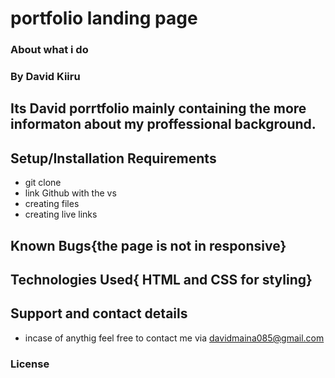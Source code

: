 # portfolio landing page
### About what i do
### By David Kiiru
## Its David porrtfolio mainly containing the more informaton about my proffessional background.
## Setup/Installation Requirements
* git clone 
* link Github with the vs
* creating files
* creating live links
## Known Bugs{the page is not in responsive}
## Technologies Used{ HTML and CSS for styling}
## Support and contact details
* incase of anythig feel free to contact me via davidmaina085@gmail.com
### License

